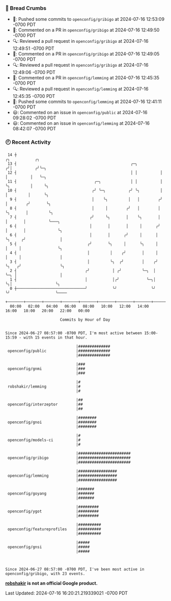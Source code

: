 ### 🍞 Bread Crumbs

 * 🚢: Pushed some commits to `openconfig/gribigo` at 2024-07-16 12:53:09 -0700 PDT
 * 💬: Commented on a PR in  `openconfig/gribigo` at 2024-07-16 12:49:50 -0700 PDT
 * 🔍: Reviewed a pull request in  `openconfig/gribigo` at 2024-07-16 12:49:51 -0700 PDT
 * 💬: Commented on a PR in  `openconfig/gribigo` at 2024-07-16 12:49:05 -0700 PDT
 * 🔍: Reviewed a pull request in  `openconfig/gribigo` at 2024-07-16 12:49:06 -0700 PDT
 * 💬: Commented on a PR in  `openconfig/lemming` at 2024-07-16 12:45:35 -0700 PDT
 * 🔍: Reviewed a pull request in  `openconfig/lemming` at 2024-07-16 12:45:35 -0700 PDT
 * 🚢: Pushed some commits to `openconfig/lemming` at 2024-07-16 12:41:11 -0700 PDT
 * 😃: Commented on an issue in `openconfig/public` at 2024-07-16 09:28:02 -0700 PDT
 * 😃: Commented on an issue in `openconfig/lemming` at 2024-07-16 08:42:07 -0700 PDT

### 🕘 Recent Activity
```
 14 ┼                                                                ╭╮           ╭╮
 13 ┤                                                  ╭─╮          ╭╯│          ╭╯╰─╮
 12 ┤                                                  │ │          │ │          │   ╰─╮
 11 ┤                                  ╭─╮             │ │          │ ╰╮         │     ╰╮
 10 ┤                                 ╭╯ ╰─╮          ╭╯ ╰╮         │  │         │      ╰╮
  9 ┤                                 │    ╰╮         │   │        ╭╯  │        ╭╯       ╰╮
  8 ┤                                 │     │        ╭╯   │        │   ╰╮       │         ╰╮
  7 ┤                                ╭╯     ╰╮       │    ╰╮       │    │       │          ╰───╮
  6 ┤                                │       │       │     │      ╭╯    │       │              ╰╮
  6 ┤                                │       │      ╭╯     │      │     ╰╮     ╭╯               │
  5 ┤                               ╭╯       ╰╮     │      ╰╮     │      │     │                ╰╮
  4 ┤                               │         │    ╭╯       │     │      │     │                 │
  3 ┤                               │         ╰╮  ╭╯        │    ╭╯      ╰╮   ╭╯                 ╰╮
  2 ┤                              ╭╯          │ ╭╯         ╰─╮  │        ╰─╮ │                   │
  1 ┤                              │           │╭╯            ╰─╮│          ╰╮│                   ╰╮
  0 ┼──────────────────────────────╯           ╰╯               ╰╯           ╰╯                    ╰────
    +───────+───────+───────+───────+───────+───────+───────+───────+───────+───────+───────+───────+────
  00:00   02:00   04:00   06:00   08:00   10:00   12:00   14:00   16:00   18:00   20:00   22:00   00:00   

						Commits by Hour of Day


Since 2024-06-27 08:57:00 -0700 PDT, I'm most active between 15:00-15:59 - with 15 events in that hour.

```



```
                               |##############
 openconfig/public             |##############
                               |##############

                               |###
 openconfig/gnmi               |###
                               |###

                               |#
 robshakir/lemming             |#
                               |#

                               |##
 openconfig/interzeptor        |##
                               |##

                               |########
 openconfig/gnoi               |########
                               |########

                               |#
 openconfig/models-ci          |#
                               |#

                               |#######################
 openconfig/gribigo            |#######################
                               |#######################

                               |#################
 openconfig/lemming            |#################
                               |#################

                               |#######
 openconfig/goyang             |#######
                               |#######

                               |#########
 openconfig/ygot               |#########
                               |#########

                               |##########
 openconfig/featureprofiles    |##########
                               |##########

                               |#####
 openconfig/gnsi               |#####
                               |#####



Since 2024-06-27 08:57:00 -0700 PDT, I've been most active in openconfig/gribigo, with 23 events.

```
**[robshakir](mailto:robjs@google.com) is not an official Google product.**  


Last Updated: 2024-07-16 16:20:21.219339021 -0700 PDT

